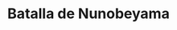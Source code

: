 ﻿---
title: "Batalla de Nunobeyama"
permalink: periodes_280.html
layout: periode
dataInici: 1570-02-14
sidebar: periodes
pares:
  - id: 162
    title: "Sengoku jidai"
    dataInici: "(1467)"
    dataFi: "(1603)"

fills:
jocsPrincipals:
jocsEscenaris:
jocsEpoca:
  - title: "RAN"
    bggId: 21947
    escenari: "Nunobeyama"

jocsEpocaEscenaris:
---
